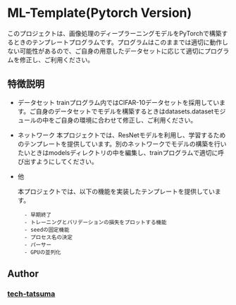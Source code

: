 # ML-Template(Pytorch Version)
このプロジェクトは、画像処理のディープラーニングモデルをPyTorchで構築するときのテンプレートプログラムです。プログラムはこのままでは適切に動作しない可能性があるので、ご自身の用意したデータセットに応じて適切にプログラムを修正し、ご利用ください。
## 特徴説明
- データセット
trainプログラム内ではCIFAR-10データセットを採用しています。ご自身のデータセットでモデルを構築するときはdatasets.datasetモジュールの中をご自身の環境に合わせて修正し、ご利用ください。
- ネットワーク
本プロジェクトでは、ResNetモデルを利用し、学習するためのテンプレートを提供しています。別のネットワークでモデルの構築を行いたいときはmodelsディレクトリの中を編集し、trainプログラムで適切に呼び出すようにしてください。
- 他

    本プロジェクトでは、以下の機能を実装したテンプレートを提供しています。
    
        - 早期終了
        - トレーニングとバリデーションの損失をプロットする機能
        - seedの固定機能
        - プロセス名の決定
        - パーサー
        - GPUの並列化
## Author
### [tech-tatsuma](https://github.com/tech-tatsuma)
